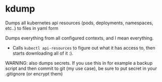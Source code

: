 # kdump
Dumps all kubernetes api resources (pods, deployments, namespaces, etc..) to files in yaml form

Dumps everything from all configured contexts, and I mean everything.

* Calls `kubectl api-resources` to figure out what it has access to, then starts downloading all of it :).

WARNING: also dumps secrets. If you use this in for example a backup script and then commit to git (my use case), be sure to put secret in your .gitignore (or encrypt them)
